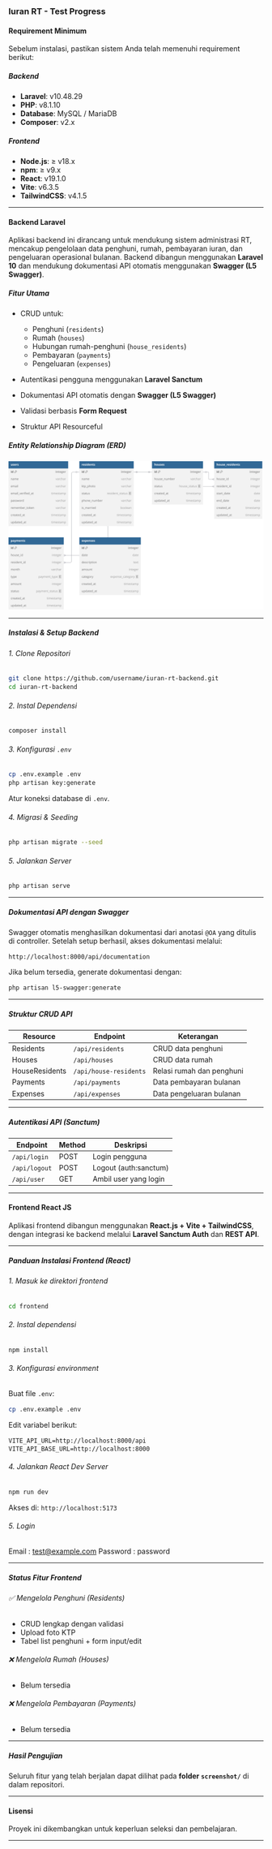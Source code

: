 ### Iuran RT - Test Progress

#### Requirement Minimum

Sebelum instalasi, pastikan sistem Anda telah memenuhi requirement berikut:

##### Backend

* **Laravel**: v10.48.29
* **PHP**: v8.1.10
* **Database**: MySQL / MariaDB
* **Composer**: v2.x

##### Frontend

* **Node.js**: ≥ v18.x
* **npm**: ≥ v9.x
* **React**: v19.1.0
* **Vite**: v6.3.5
* **TailwindCSS**: v4.1.5

---

#### Backend Laravel

Aplikasi backend ini dirancang untuk mendukung sistem administrasi RT, mencakup pengelolaan data penghuni, rumah, pembayaran iuran, dan pengeluaran operasional bulanan. Backend dibangun menggunakan **Laravel 10** dan mendukung dokumentasi API otomatis menggunakan **Swagger (L5 Swagger)**.

##### **Fitur Utama**

* CRUD untuk:

  * Penghuni (`residents`)
  * Rumah (`houses`)
  * Hubungan rumah-penghuni (`house_residents`)
  * Pembayaran (`payments`)
  * Pengeluaran (`expenses`)
* Autentikasi pengguna menggunakan **Laravel Sanctum**
* Dokumentasi API otomatis dengan **Swagger (L5 Swagger)**
* Validasi berbasis **Form Request**
* Struktur API Resourceful

##### Entity Relationship Diagram (ERD)

![ERD](ERD.svg)

---

##### **Instalasi & Setup Backend**

###### 1. Clone Repositori

```bash
git clone https://github.com/username/iuran-rt-backend.git
cd iuran-rt-backend
```

###### 2. Instal Dependensi

```bash
composer install
```

###### 3. Konfigurasi `.env`

```bash
cp .env.example .env
php artisan key:generate
```

Atur koneksi database di `.env`.

###### 4. Migrasi & Seeding

```bash
php artisan migrate --seed
```

###### 5. Jalankan Server

```bash
php artisan serve
```

---

##### **Dokumentasi API dengan Swagger**

Swagger otomatis menghasilkan dokumentasi dari anotasi `@OA` yang ditulis di controller.
Setelah setup berhasil, akses dokumentasi melalui:

```
http://localhost:8000/api/documentation
```

Jika belum tersedia, generate dokumentasi dengan:

```bash
php artisan l5-swagger:generate
```

---

##### **Struktur CRUD API**

| Resource       | Endpoint               | Keterangan                |
| -------------- | ---------------------- | ------------------------- |
| Residents      | `/api/residents`       | CRUD data penghuni        |
| Houses         | `/api/houses`          | CRUD data rumah           |
| HouseResidents | `/api/house-residents` | Relasi rumah dan penghuni |
| Payments       | `/api/payments`        | Data pembayaran bulanan   |
| Expenses       | `/api/expenses`        | Data pengeluaran bulanan  |

---

##### **Autentikasi API (Sanctum)**

| Endpoint      | Method | Deskripsi              |
| ------------- | ------ | ---------------------- |
| `/api/login`  | POST   | Login pengguna         |
| `/api/logout` | POST   | Logout (auth\:sanctum) |
| `/api/user`   | GET    | Ambil user yang login  |

---

#### Frontend React JS

Aplikasi frontend dibangun menggunakan **React.js + Vite + TailwindCSS**, dengan integrasi ke backend melalui **Laravel Sanctum Auth** dan **REST API**.

---

##### **Panduan Instalasi Frontend (React)**

###### 1. Masuk ke direktori frontend

```bash
cd frontend
```

###### 2. Instal dependensi

```bash
npm install
```

###### 3. Konfigurasi environment

Buat file `.env`:

```bash
cp .env.example .env
```

Edit variabel berikut:

```env
VITE_API_URL=http://localhost:8000/api
VITE_API_BASE_URL=http://localhost:8000
```

###### 4. Jalankan React Dev Server

```bash
npm run dev
```

Akses di: `http://localhost:5173`

###### 5. Login

Email : [test@example.com](mailto:test@example.com)
Password : password

---

##### **Status Fitur Frontend**

###### ✅ Mengelola Penghuni (Residents)

* CRUD lengkap dengan validasi
* Upload foto KTP
* Tabel list penghuni + form input/edit

###### ❌ Mengelola Rumah (Houses)

* Belum tersedia

###### ❌ Mengelola Pembayaran (Payments)

* Belum tersedia

---

##### **Hasil Pengujian**

Seluruh fitur yang telah berjalan dapat dilihat pada **folder `screenshot/`** di dalam repositori.

---

#### Lisensi

Proyek ini dikembangkan untuk keperluan seleksi dan pembelajaran.

---

